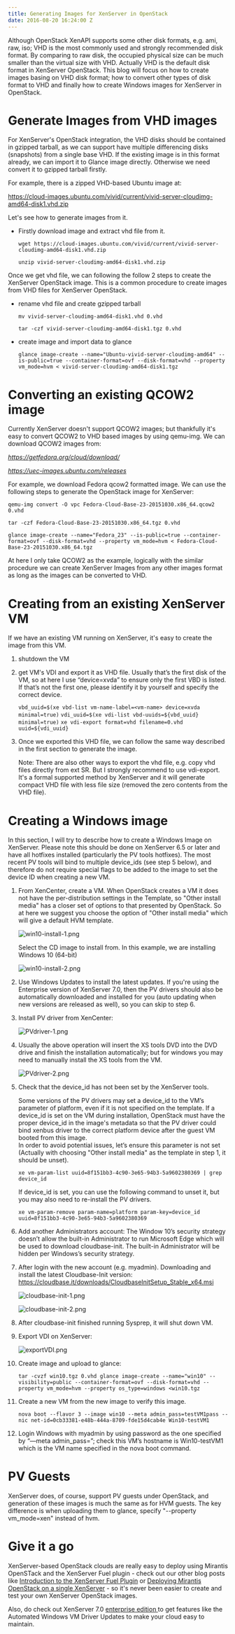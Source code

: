 ```yaml
---
title: Generating Images for XenServer in OpenStack
date: 2016-08-20 16:24:00 Z
---
```


Although OpenStack XenAPI supports some other disk formats, e.g. ami, raw, iso; VHD is the most commonly used and strongly recommended disk format. By comparing to raw disk, the occupied physical size can be much smaller than the virtual size with VHD. Actually VHD is the default disk format in XenServer OpenStack. This blog will focus on how to create images basing on VHD disk format; how to convert other types of disk format to VHD and finally how to create Windows images for XenServer in OpenStack.

# Generate Images from VHD images

For XenServer's OpenStack integration, the VHD disks should be contained in gzipped tarball, as we can support have multiple differencing disks (snapshots) from a single base VHD.  If the existing image is in this format already, we can import it to Glance image directly. Otherwise we need convert it to gzipped tarball firstly.

For example, there is a zipped VHD-based Ubuntu image at:

https://cloud-images.ubuntu.com/vivid/current/vivid-server-cloudimg-amd64-disk1.vhd.zip

Let's see how to generate images from it.

* Firstly download image and extract vhd file from it.

  `wget https://cloud-images.ubuntu.com/vivid/current/vivid-server-cloudimg-amd64-disk1.vhd.zip`

  `unzip vivid-server-cloudimg-amd64-disk1.vhd.zip`

Once we get vhd file, we can following the follow 2 steps to create the XenServer OpenStack image. This is a common procedure to create images from VHD files for XenServer OpenStack.

* rename vhd file and create gzipped tarball

  `mv vivid-server-cloudimg-amd64-disk1.vhd 0.vhd`

  `tar -czf vivid-server-cloudimg-amd64-disk1.tgz 0.vhd`

* create image and import data to glance

  `glance image-create --name="Ubuntu-vivid-server-cloudimg-amd64" --is-public=true --container-format=ovf --disk-format=vhd --property vm_mode=hvm < vivid-server-cloudimg-amd64-disk1.tgz`

# Converting an existing QCOW2 image

Currently XenServer doesn't support QCOW2 images; but thankfully it's easy to convert QCOW2 to VHD based images by using qemu-img. We can download QCOW2 images from:

*https://getfedora.org/cloud/download/*

*https://uec-images.ubuntu.com/releases*

For example, we download Fedora qcow2 formatted image. We can use the following steps to generate the OpenStack image for XenServer:

`qemu-img convert -O vpc Fedora-Cloud-Base-23-20151030.x86_64.qcow2 0.vhd`

`tar -czf Fedora-Cloud-Base-23-20151030.x86_64.tgz 0.vhd`

`glance image-create --name="Fedora_23" --is-public=true --container-format=ovf --disk-format=vhd --property vm_mode=hvm < Fedora-Cloud-Base-23-20151030.x86_64.tgz`

At here I only take QCOW2 as the example, logically with the similar procedure we can create XenServer Images from any other images format as long as the images can be converted to VHD.

# Creating from an existing XenServer VM

If we have an existing VM running on XenServer, it's easy to create the image from this VM.

1. shutdown the VM

2. get VM's VDI and export it as VHD file. Usually that’s the first disk of the VM, so at here I use “device=xvda” to ensure only the first VBD is listed. If that’s not the first one, please identify it by yourself and specify the correct device.

   `vbd_uuid=$(xe vbd-list vm-name-label=<vm-name> device=xvda minimal=true)`
   `vdi_uuid=$(xe vdi-list vbd-uuids=${vbd_uuid} minimal=true)`
   `xe vdi-export format=vhd filename=0.vhd uuid=${vdi_uuid}`

3. Once we exported this VHD file, we can follow the same way described in the first section to generate the image.

   Note: There are also other ways to export the vhd file, e.g. copy vhd files directly from ext SR. But I strongly recommend to use vdi-export. It's a formal supported method by XenServer and it will generate compact VHD file with less file size (removed the zero contents from the VHD file).

# Creating a Windows image

In this section, I will try to describe how to create a Windows Image on XenServer. Please note this should be done on XenServer 6.5 or later and have all hotfixes installed (particularly the PV tools hotfixes).  The most recent PV tools will bind to multiple device_ids (see step 5 below), and therefore do not require special flags to be added to the image to set the device ID when creating a new VM.

 1. From XenCenter, create a VM.  When OpenStack creates a VM it does not have the per-distribution settings in the Template, so "Other install media" has a closer set of options to that presented by OpenStack. So at here we suggest you choose the option of "Other install media" which will give a default HVM template.

    ![win10-install-1.png](/uploads/win10-install-1.png)

    Select the CD image to install from.  In this example, we are installing Windows 10 (64-bit)

    ![win10-install-2.png](/uploads/win10-install-2.png)

 2. Use Windows Updates to install the latest updates.  If you're using the Enterprise version of XenServer 7.0, then the PV drivers should also be automatically downloaded and installed for you (auto updating when new versions are released as well), so you can skip to step 6.

 3. Install PV driver from XenCenter:

    ![PVdriver-1.png](/uploads/PVdriver-1.png)

 4. Usually the above operation will insert the XS tools DVD into the DVD drive and finish the installation automatically; but for windows you may need to manually install the XS tools from the VM.

    ![PVdriver-2.png](/uploads/PVdriver-2.png)

 5. Check that the device_id has not been set by the XenServer tools.

    Some versions of the PV drivers may set a device_id to the VM’s parameter of platform, even if it is not specified on the template. If a device_id is set on the VM during installation, OpenStack must have the proper device_id in the image's metadata so that the PV driver could bind xenbus driver to the correct platform device after the guest VM booted from this image. \
    In order to avoid potential issues, let’s ensure this parameter is not set (Actually with choosing "Other install media" as the template in step 1, it should be unset).

    `xe vm-param-list uuid=8f151bb3-4c90-3e65-94b3-5a9602380369 | grep device_id`

    If device_id is set, you can use the following command to unset it, but you may also need to re-install the PV drivers.

    `xe vm-param-remove param-name=platform param-key=device_id uuid=8f151bb3-4c90-3e65-94b3-5a9602380369`

 6. Add another Administrators account: The Window 10’s security strategy doesn’t allow the built-in Administrator to run Microsoft Edge which will be used to download cloudbase-init. The built-in Administrator will be hidden per Windows’s security strategy.

 7. After login with the new account (e.g. myadmin). Downloading and install the latest Cloudbase-Init version: https://cloudbase.it/downloads/CloudbaseInitSetup_Stable_x64.msi

    ![cloudbase-init-1.png](/uploads/cloudbase-init-1.png)

    ![cloudbase-init-2.png](/uploads/cloudbase-init-2.png)

 8. After cloudbase-init finished running Sysprep, it will shut down VM.

 9. Export VDI on XenServer:

    ![exportVDI.png](/uploads/exportVDI.png)

10. Create image and upload to glance:

    `tar -cvzf win10.tgz 0.vhd glance image-create --name="win10" --visibility=public --container-format=ovf --disk-format=vhd --property vm_mode=hvm --property os_type=windows <win10.tgz`

11. Create a new VM from the new image to verify this image.

    `nova boot --flavor 3 --image win10 --meta admin_pass=testVM1pass --nic net-id=0cb33381-e48b-444a-8709-fde15d4cab4e Win10-testVM1`

12. Login Windows with myadmin by using password as the one specified by “—meta admin_pass=”; check this VM’s hostname is Win10-testVM1 which is the VM name specified in the nova boot command.

# PV Guests

XenServer does, of course, support PV guests under OpenStack, and generation of these images is much the same as for HVM guests.  The key difference is when uploading them to glance, specify "--property vm_mode=xen" instead of hvm.

# Give it a go

XenServer-based OpenStack clouds are really easy to deploy using Mirantis OpenSTack and the XenServer Fuel plugin - check out our other blog posts like [Introduction to the XenServer Fuel Plugin](https://www.citrix.com/blogs/2016/07/11/introduction-to-xenserver-fuel-plugin/) or [Deploying Mirantis OpenStack on a single XenServer](https://www.citrix.com/blogs/2015/10/23/deploying-mirantis-openstack-on-a-single-xenserver/) - so it's never been easier to create and test your own XenServer OpenStack images.

Also, do check out XenServer 7.0 [enterprise edition ](https://docs.citrix.com/content/dam/docs/en-us/xenserver/xenserver-7-0/downloads/xenserver-7-0-licensing-faq.pdf) to get features like the Automated Windows VM Driver Updates to make your cloud easy to maintain.
